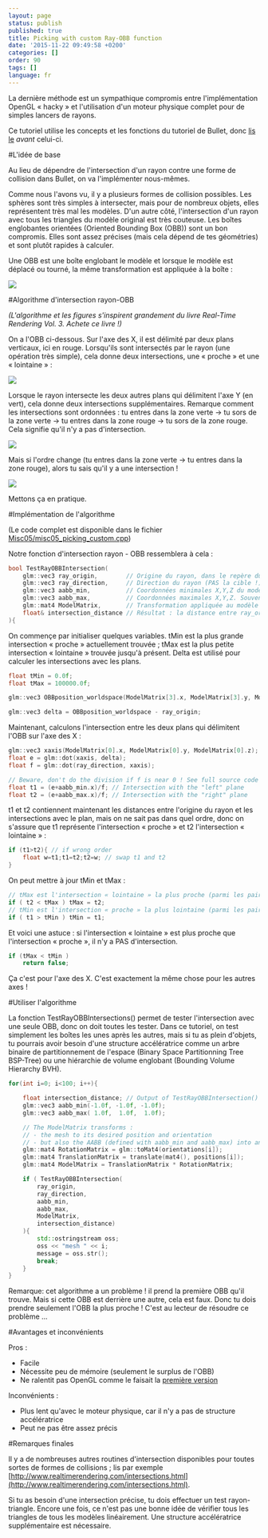 ```yaml
---
layout: page
status: publish
published: true
title: Picking with custom Ray-OBB function
date: '2015-11-22 09:49:58 +0200'
categories: []
order: 90
tags: []
language: fr
---
```


La dernière méthode est un sympathique compromis entre l'implémentation OpenGL « hacky » et l'utilisation d'un moteur physique complet pour de simples lancers de rayons.

Ce tutoriel utilise les concepts et les fonctions du tutoriel de Bullet, donc [lis le]({{site.baseurl}}/fr/miscellaneous/clicking-on-objects/picking-with-a-physics-library/) *avant* celui-ci.

#L'idée de base

Au lieu de dépendre de l'intersection d'un rayon contre une forme de collision dans Bullet, on va l'implémenter nous-mêmes.

Comme nous l'avons vu, il y a plusieurs formes de collision possibles. Les sphères sont très simples à intersecter, mais pour de nombreux objets, elles représentent très mal les modèles. D'un autre côté, l'intersection d'un rayon avec tous les triangles du modèle original est très couteuse. Les boîtes englobantes orientées (Oriented Bounding Box (OBB)) sont un bon compromis. Elles sont assez précises (mais cela dépend de tes géométries) et sont plutôt rapides à calculer.

Une OBB est une boîte englobant le modèle et lorsque le modèle est déplacé ou tourné, la même transformation est appliquée à la boîte :

![]({{site.baseurl}}/assets/images/tuto-picking-obb/OBB.png)

#Algorithme d'intersection rayon-OBB

*(L'algorithme et les figures s'inspirent grandement du livre Real-Time Rendering Vol. 3. Achete ce livre !)*

On a l'OBB ci-dessous. Sur l'axe des X, il est délimité par deux plans verticaux, ici en rouge. Lorsqu'ils sont intersectés par le rayon (une opération très simple), cela donne deux intersections, une « proche » et une « lointaine » :

![]({{site.baseurl}}/assets/images/tuto-picking-obb/RayObb11.png)

Lorsque le rayon intersecte les deux autres plans qui délimitent l'axe Y (en vert), cela donne deux intersections supplémentaires. Remarque comment les intersections sont ordonnées : tu entres dans la zone verte -> tu sors de la zone verte -> tu entres dans la zone rouge -> tu sors de la zone rouge. Cela signifie qu'il n'y a pas d'intersection.

![]({{site.baseurl}}/assets/images/tuto-picking-obb/RayObb21.png)

Mais si l'ordre change (tu entres dans la zone verte -> tu entres dans la zone rouge), alors tu sais qu'il y a une intersection !

![]({{site.baseurl}}/assets/images/tuto-picking-obb/RayOBB31.png)

Mettons ça en pratique.

#Implémentation de l'algorithme

(Le code complet est disponible dans le fichier [Misc05/misc05_picking_custom.cpp](https://github.com/opengl-tutorials/ogl/blob/master/misc05_picking/misc05_picking_custom.cpp))

Notre fonction d'intersection rayon - OBB ressemblera à cela :

``` cpp
bool TestRayOBBIntersection(
	glm::vec3 ray_origin,        // Origine du rayon, dans le repère du monde
	glm::vec3 ray_direction,     // Direction du rayon (PAS la cible !), dans le repère du monde. Doit être normalisé
	glm::vec3 aabb_min,          // Coordonnées minimales X,Y,Z du modèle lorsqu'il n'est pas transformé du tout
	glm::vec3 aabb_max,          // Coordonnées maximales X,Y,Z. Souvent aabb_min*-1 si votre modèle est centré, mais ce n'est pas toujours le cas
	glm::mat4 ModelMatrix,       // Transformation appliquée au modèle (et qui sera donc appliquée à la boîte englobante) 
	float& intersection_distance // Résultat : la distance entre ray_origin et l'intersection avec l'OBB 
){
```

On commençe par initialiser quelques variables. tMin est la plus grande intersection « proche » actuellement trouvée ; tMax est la plus petite intersection « lointaine » trouvée jusqu'à présent. Delta est utilisé pour calculer les intersections avec les plans.

``` cpp
float tMin = 0.0f;
float tMax = 100000.0f;

glm::vec3 OBBposition_worldspace(ModelMatrix[3].x, ModelMatrix[3].y, ModelMatrix[3].z);

glm::vec3 delta = OBBposition_worldspace - ray_origin;
```

Maintenant, calculons l'intersection entre les deux plans qui délimitent l'OBB sur l'axe des X :

``` cpp
glm::vec3 xaxis(ModelMatrix[0].x, ModelMatrix[0].y, ModelMatrix[0].z);
float e = glm::dot(xaxis, delta);
float f = glm::dot(ray_direction, xaxis);

// Beware, don't do the division if f is near 0 ! See full source code for details.
float t1 = (e+aabb_min.x)/f; // Intersection with the "left" plane
float t2 = (e+aabb_max.x)/f; // Intersection with the "right" plane
```

t1 et t2 contiennent maintenant les distances entre l'origine du rayon et les intersections avec le plan, mais on ne sait pas dans quel ordre, donc on s'assure que t1 représente l'intersection « proche » et t2 l'intersection « lointaine » :

``` cpp
if (t1>t2){ // if wrong order
	float w=t1;t1=t2;t2=w; // swap t1 and t2
}
```

On peut mettre à jour tMin et tMax :

``` cpp
// tMax est l'intersection « lointaine » la plus proche (parmi les paires de plans X,Y et Z)
if ( t2 < tMax ) tMax = t2;
// tMin est l'intersection « proche » la plus lointaine (parmi les paires de plans X,Y et Z)
if ( t1 > tMin ) tMin = t1;
```

Et voici une astuce : si l'intersection « lointaine » est plus proche que l'intersection « proche », il n'y a PAS d'intersection.

``` cpp
if (tMax < tMin )
	return false;
```

Ça c'est pour l'axe des X. C'est exactement la même chose pour les autres axes !

#Utiliser l'algorithme

La fonction TestRayOBBIntersections() permet de tester l'intersection avec une seule OBB, donc on doit toutes les tester. Dans ce tutoriel, on test simplement les boîtes les unes après les autres, mais si tu as plein d'objets, tu pourrais avoir besoin d'une structure accélératrice comme un arbre binaire de partitionnement de l'espace (Binary Space Partitionning Tree BSP-Tree) ou une hiérarchie de volume englobant (Bounding Volume Hierarchy BVH).

``` cpp
for(int i=0; i<100; i++){

	float intersection_distance; // Output of TestRayOBBIntersection()
	glm::vec3 aabb_min(-1.0f, -1.0f, -1.0f);
	glm::vec3 aabb_max( 1.0f,  1.0f,  1.0f);

	// The ModelMatrix transforms :
	// - the mesh to its desired position and orientation
	// - but also the AABB (defined with aabb_min and aabb_max) into an OBB
	glm::mat4 RotationMatrix = glm::toMat4(orientations[i]);
	glm::mat4 TranslationMatrix = translate(mat4(), positions[i]);
	glm::mat4 ModelMatrix = TranslationMatrix * RotationMatrix;

	if ( TestRayOBBIntersection(
		ray_origin, 
		ray_direction, 
		aabb_min, 
		aabb_max,
		ModelMatrix,
		intersection_distance)
	){
		std::ostringstream oss;
		oss << "mesh " << i;
		message = oss.str();
		break;
	}
}
```

Remarque: cet algorithme a un problème ! il prend la première OBB qu'il trouve. Mais si cette OBB est derrière une autre, cela est faux. Donc tu dois prendre seulement l'OBB la plus proche ! C'est au lecteur de résoudre ce problème ...

#Avantages et inconvénients

Pros :

* Facile
* Nécessite peu de mémoire (seulement le surplus de l'OBB)
* Ne ralentit pas OpenGL comme le faisait la [première version]({{site.baseurl}}/fr/miscellaneous/clicking-on-objects/picking-with-an-opengl-hack/)

Inconvénients :

* Plus lent qu'avec le moteur physique, car il n'y a pas de structure accélératrice
* Peut ne pas être assez précis

#Remarques finales

Il y a de nombreuses autres routines d'intersection disponibles pour toutes sortes de formes de collisions ; lis par exemple [http://www.realtimerendering.com/intersections.html](http://www.realtimerendering.com/intersections.html).

Si tu as besoin d'une intersection précise, tu dois effectuer un test rayon-triangle. Encore une fois, ce n'est pas une bonne idée de vérifier tous les triangles de tous les modèles linéairement. Une structure accélératrice supplémentaire est nécessaire.
